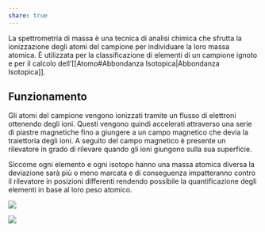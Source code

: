 ```yaml
---
share: true
---
```

La spettrometria di massa è una tecnica di analisi chimica che sfrutta la ionizzazione degli atomi del campione per individuare la loro massa atomica.
È utilizzata per la classificazione di elementi di un campione ignoto e per il calcolo dell’[[Atomo#Abbondanza Isotopica|Abbondanza Isotopica]].

## Funzionamento
Gli atomi del campione vengono ionizzati tramite un flusso di elettroni ottenendo degli ioni.
Questi vengono quindi accelerati attraverso una serie di piastre magnetiche fino a giungere a un campo magnetico che devia la traiettoria degli ioni.
A seguito del campo magnetico è presente un rilevatore in grado di rilevare quando gli ioni giungono sulla sua superficie.

Siccome ogni elemento e ogni isotopo hanno una massa atomica diversa la deviazione sarà più o meno marcata e di conseguenza impatteranno contro il rilevatore in posizioni differenti rendendo possibile la quantificazione degli elementi in base al loro peso atomico.

![  ](82c9091677157990949a1ec6da78b2b0_MD5%201.png)

![  ](0518fd4d78ec7d2fbf470d6789c8777e_MD5%201.png)